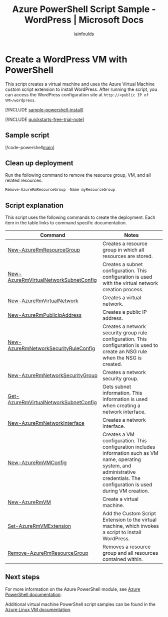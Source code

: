 ﻿---
title: Azure PowerShell Script Sample - WordPress | Microsoft Docs
description: Azure PowerShell Script Sample - WordPress
services: virtual-machines-linux
documentationcenter: virtual-machines
author: iainfoulds
manager: jeconnoc
editor: tysonn
tags: azure-service-management

ms.assetid:
ms.service: virtual-machines-linux
ms.devlang: na
ms.topic: sample
ms.tgt_pltfrm: vm-linux
ms.workload: infrastructure
ms.date: 03/01/2017
ms.author: iainfou
ms.custom: mvc
---

# Create a WordPress VM with PowerShell

This script creates a virtual machine and uses the Azure Virtual Machine custom script extension to install WordPress. After running the script, you can access the WordPress configuration site at  `http://<public IP of VM>/wordpress`.

[!INCLUDE [sample-powershell-install](../../../includes/sample-powershell-install.md)]

[!INCLUDE [quickstarts-free-trial-note](../../../includes/quickstarts-free-trial-note.md)]

## Sample script

[!code-powershell[main](../../../powershell_scripts/virtual-machine/create-wordpress-mysql/create-wordpress-mysql.ps1 "Create VM WordPress")]

## Clean up deployment

Run the following command to remove the resource group, VM, and all related resources.

```powershell
Remove-AzureRmResourceGroup -Name myResourceGroup
```

## Script explanation

This script uses the following commands to create the deployment. Each item in the table links to command specific documentation.

| Command | Notes |
|---|---|
| [New-AzureRmResourceGroup](/powershell/module/azurerm.resources/new-azurermresourcegroup) | Creates a resource group in which all resources are stored. |
| [New-AzureRmVirtualNetworkSubnetConfig](/powershell/module/azurerm.network/new-azurermvirtualnetworksubnetconfig) | Creates a subnet configuration. This configuration is used with the virtual network creation process. |
| [New-AzureRmVirtualNetwork](/powershell/module/azurerm.network/new-azurermvirtualnetwork) | Creates a virtual network. |
| [New-AzureRmPublicIpAddress](/powershell/module/azurerm.network/new-azurermpublicipaddress) | Creates a public IP address. |
| [New-AzureRmNetworkSecurityRuleConfig](/powershell/module/azurerm.network/new-azurermnetworksecurityruleconfig) | Creates a network security group rule configuration. This configuration is used to create an NSG rule when the NSG is created. |
| [New-AzureRmNetworkSecurityGroup](/powershell/module/azurerm.network/new-azurermnetworksecuritygroup) | Creates a network security group. |
| [Get-AzureRmVirtualNetworkSubnetConfig](/powershell/module/azurerm.network/get-azurermvirtualnetworksubnetconfig) | Gets subnet information. This information is used when creating a network interface. |
| [New-AzureRmNetworkInterface](/powershell/module/azurerm.network/new-azurermnetworkinterface) | Creates a network interface. |
| [New-AzureRmVMConfig](/powershell/module/azurerm.compute/new-azurermvmconfig) | Creates a VM configuration. This configuration includes information such as VM name, operating system, and administrative credentials. The configuration is used during VM creation. |
| [New-AzureRmVM](/powershell/module/azurerm.compute/new-azurermvm) | Create a virtual machine. |
| [Set-AzureRmVMExtension](/powershell/module/azurerm.compute/set-azurermvmextension) | Add the Custom Script Extension to the virtual machine, which invokes a script to install WordPress. |
|[Remove-AzureRmResourceGroup](/powershell/module/azurerm.resources/remove-azurermresourcegroup) | Removes a resource group and all resources contained within. |

## Next steps

For more information on the Azure PowerShell module, see [Azure PowerShell documentation](/powershell/azure/overview).

Additional virtual machine PowerShell script samples can be found in the [Azure Linux VM documentation](../linux/powershell-samples.md?toc=%2fazure%2fvirtual-machines%2flinux%2ftoc.json).
